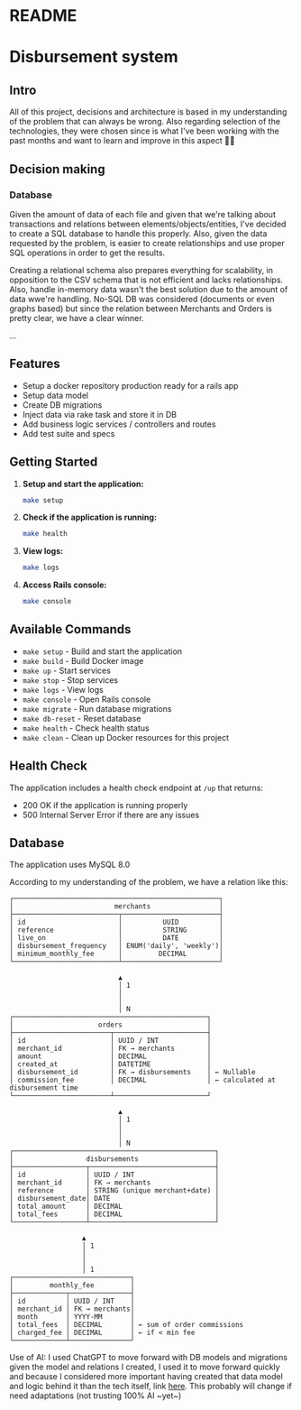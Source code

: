 # README

# Disbursement system

## Intro

All of this project, decisions and architecture is based in my understanding of the problem that can always be wrong.
Also regarding selection of the technologies, they were chosen since is what I've been working with the past months and want to learn and improve in this aspect 💪🏾

## Decision making

### Database

Given the amount of data of each file and given that we're talking about transactions and relations between elements/objects/entities, I've decided to create a SQL database to handle this properly. Also, given the data requested by the problem, is easier to create relationships and use proper SQL operations in order to get the results.

Creating a relational schema also prepares everything for scalability, in opposition to the CSV schema that is not efficient and lacks relationships.
Also, handle in-memory data wasn't the best solution due to the amount of data wwe're handling.
No-SQL DB was considered (documents or even graphs based) but since the relation between Merchants and Orders is pretty clear, we have a clear winner.

...

## Features

- Setup a docker repository production ready for a rails app
- Setup data model
- Create DB migrations
- Inject data via rake task and store it in DB
- Add business logic services / controllers and routes
- Add test suite and specs

## Getting Started

1. **Setup and start the application:**

   ```bash
   make setup
   ```

2. **Check if the application is running:**

   ```bash
   make health
   ```

3. **View logs:**

   ```bash
   make logs
   ```

4. **Access Rails console:**
   ```bash
   make console
   ```

## Available Commands

- `make setup` - Build and start the application
- `make build` - Build Docker image
- `make up` - Start services
- `make stop` - Stop services
- `make logs` - View logs
- `make console` - Open Rails console
- `make migrate` - Run database migrations
- `make db-reset` - Reset database
- `make health` - Check health status
- `make clean` - Clean up Docker resources for this project

## Health Check

The application includes a health check endpoint at `/up` that returns:

- 200 OK if the application is running properly
- 500 Internal Server Error if there are any issues

## Database

The application uses MySQL 8.0

According to my understanding of the problem, we have a relation like this:

```pgsql
┌───────────────────────────────────────────────────┐
│                         merchants                 │
├──────────────────────────┬────────────────────────┤
│ id                       │          UUID          │
│ reference                │          STRING        │
│ live_on                  │          DATE          │
│ disbursement_frequency   │ ENUM('daily', 'weekly')│
│ minimum_monthly_fee      │         DECIMAL        │
└──────────────────────────┴────────────────────────┘

                           ▲
                           │ 1
                           │
                           │
                           │ N
┌────────────────────────────────────────────────┐
│                     orders                     │
├────────────────────────┬───────────────────────┤
│ id                     │ UUID / INT            │
│ merchant_id            │ FK → merchants        │
│ amount                 │ DECIMAL               │
│ created_at             │ DATETIME              │
│ disbursement_id        │ FK → disbursements    │ ← Nullable
│ commission_fee         │ DECIMAL               │ ← calculated at disbursement time
└────────────────────────┴───────────────────────┘

                           ▲
                           │ 1
                           │
                           │
                           │ N
┌──────────────────────────────────────────────────┐
│                  disbursements                   │
├──────────────────┬───────────────────────────────┤
│ id               │ UUID / INT                    │
│ merchant_id      │ FK → merchants                │
│ reference        │ STRING (unique merchant+date) │
│ disbursement_date│ DATE                          │
│ total_amount     │ DECIMAL                       │
│ total_fees       │ DECIMAL                       │
└──────────────────┴───────────────────────────────┘

                  ▲
                  │ 1
                  │
                  │
                  │ 1
┌─────────────────────────────┐
│         monthly_fee         │
├─────────────┬───────────────┤
│ id          │ UUID / INT    │
│ merchant_id │ FK → merchants│
│ month       │ YYYY-MM       │
│ total_fees  │ DECIMAL       │ ← sum of order commissions
│ charged_fee │ DECIMAL       │ ← if < min fee
└─────────────┴───────────────┘
```

Use of AI: I used ChatGPT to move forward with DB models and migrations given the model and relations I created, I used it to move forward quickly and because I considered more important having created that data model and logic behind it than the tech itself, link [here](https://chatgpt.com/share/6877dc73-62dc-8011-9aa7-58f770d0d02e). This probably will change if need adaptations (not trusting 100% AI ~yet~)
